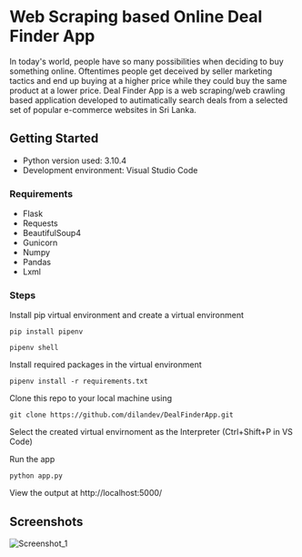 
# Web Scraping based Online Deal Finder App

In today's world, people have so many possibilities when deciding to buy something online. Oftentimes people get deceived by seller marketing tactics and end up buying at a higher price while they could buy the same product at a lower price. Deal Finder App is a web scraping/web crawling based application developed to autimatically search deals from a selected set of popular e-commerce websites in Sri Lanka.

## Getting Started

* Python version used: 3.10.4
* Development environment: Visual Studio Code

### Requirements
* Flask
* Requests
* BeautifulSoup4
* Gunicorn
* Numpy
* Pandas
* Lxml

### Steps

Install pip virtual environment and create a virtual environment

`pip install pipenv`

`pipenv shell`

Install required packages in the virtual environment

`pipenv install -r requirements.txt`

Clone this repo to your local machine using 

` git clone https://github.com/dilandev/DealFinderApp.git `

Select the created virtual envirnoment as the Interpreter (Ctrl+Shift+P in VS Code) 

Run the app

` python app.py `

View the output at http://localhost:5000/

## Screenshots

![Screenshot_1](https://user-images.githubusercontent.com/69090976/182029857-5cfc4307-580d-4a69-aab7-28512ac025f3.png)

